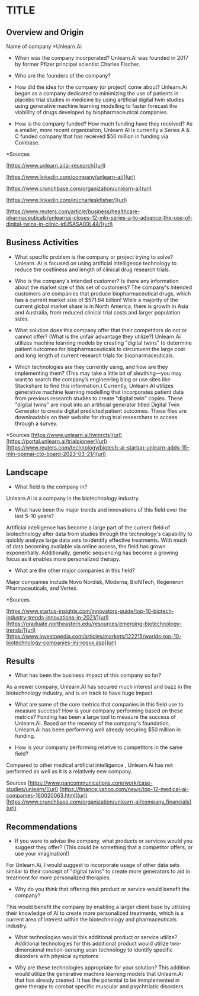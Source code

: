 # TITLE

## Overview and Origin

Name of company
*Unlearn.Ai
* When was the company incorporated?
Unlearn.Ai was founded in 2017 by former Pfizer principal scientist Charles Fischer.
* Who are the founders of the company?

* How did the idea for the company (or project) come about?
Unlearn.Ai began as a company dedicated to minimizing the use of patients in placebo trial studies in medicine by using artificial digital twin studies using generative machine learning modelling to faster forecast the viabillity of drugs developed by biopharmaceutical companies.
* How is the company funded? How much funding have they received?
As a smaller, more recent organizaiton, Unlearn.AI is currently a Series A & C funded company that has received $50 million in funding via Coinbase.

*Sources

[https://www.unlearn.ai/ai-research](url)

[https://www.linkedin.com/company/unlearn-ai/](url)

[https://www.crunchbase.com/organization/unlearn-ai](url)

[https://www.linkedin.com/in/charleskfisher/](url)

[https://www.reuters.com/article/business/healthcare-pharmaceuticals/unlearnai-closes-12-mln-series-a-to-advance-the-use-of-digital-twins-in-clinic-idUSASA00L44/](url)

## Business Activities

* What specific problem is the company or project trying to solve?
Unlearn. Ai is focused on using artificial intelligence technology to reduce the costliness and length of clinical drug research trials. 

* Who is the company's intended customer? Is there any information about the market size of this set of customers?
The company's intended customers are companies that produce biopharmaceutical drugs, which has a current market size of $571.84 billion! While a majority of the current global market share is in North America, there is growth in Asia and Australia, from reduced clinical trial costs and larger population sizes. 

* What solution does this company offer that their competitors do not or cannot offer? (What is the unfair advantage they utilize?)
Unlearn.Ai utilizes machine learning models by creating "digital twins" to determine patient outcomes for biopharmaceuticals to circumvent the large cost and long length of current research trials for biopharmaceuticals.

* Which technologies are they currently using, and how are they implementing them? (This may take a little bit of sleuthing&mdash;you may want to search the company’s engineering blog or use sites like Stackshare to find this information.)
Currently, Unlearn.AI utilizes generative machine learning modelling that incorporates patient data from previous research studies to create "digital twin" copies. These "digital twins" are input into an artificial generator titled Digital Twin Generator to create digital predicted patient outcomes. These files are downloadable on their website for drug trial researchers to access through a survey.

*Sources
[https://www.unlearn.ai/twinrcts](url)
[https://portal.unlearn.ai/trialpioneer](url)
[https://www.reuters.com/technology/biotech-ai-startup-unlearn-adds-15-mln-openai-cto-board-2023-03-21/](url)


## Landscape

* What field is the company in?

Unlearn.Ai is a company in the biotechnology industry.

* What have been the major trends and innovations of this field over the last 5&ndash;10 years?

Artificial intelligence has become a large part of the current field of biotechnology after data from studies through the technology's capability to quickly analyze large data sets to identify effective treatments. With much of data becoming available via online access, the field has grown exponentially. Additionally, genetic sequencing has become a growing focus as it enables more personalized therapy.
 
* What are the other major companies in this field?

Major companies include Novo Nordisk, Moderna, BioNTech, Regeneron Pharmaceuticals, and Vertex.

*Sources

[https://www.startus-insights.com/innovators-guide/top-10-biotech-industry-trends-innovations-in-2021/](url)
[https://graduate.northeastern.edu/resources/emerging-biotechnology-trends/](url)
[https://www.investopedia.com/articles/markets/122215/worlds-top-10-biotechnology-companies-jnj-rogvx.asp](url)


## Results

* What has been the business impact of this company so far?

As a newer company, Unlearn.AI has secured much interest and buzz in the biotechnology industry, and is on track to have huge impact.

* What are some of the core metrics that companies in this field use to measure success? How is your company performing based on these metrics?
Funding has been a large tool to measure the success of Unlearn.Ai. Based on the recency of the company's foundation, Unlearn.Ai has been performing well already securing $50 million in funding.

* How is your company performing relative to competitors in the same field?

Compared to other medical artificial intelligence , Unlearn.Ai has not performed as well as it is a relatively new company.

Sources
[https://www.pancommunications.com/work/case-studies/unlearn/](url)
[https://finance.yahoo.com/news/top-12-medical-ai-companies-160020063.html](url)
[https://www.crunchbase.com/organization/unlearn-ai/company_financials](url)

## Recommendations

* If you were to advise the company, what products or services would you suggest they offer? (This could be something that a competitor offers, or use your imagination!)

For Unlearn.Ai, I would suggest to incorporate usage of other data sets similar to their concept of "digital twins" to create more generators to aid in treatment for more personalized therapies.

* Why do you think that offering this product or service would benefit the company?

This would benefit the company by enabling a larger client base by utilizing their knowledge of AI to create more personalized treatments, which is a current area of interest within the biotechnology and pharmaceuticals industry.

* What technologies would this additional product or service utilize?
Additional technologies for this additional product would utilize two-dimensional motion-sensing scan technology to identify specific disorders with physical symptoms.

* Why are these technologies appropriate for your solution?
This addition would utilize the generative machine learning models that Unlearn.Ai that has already created. It has the potential to be immplemented in gene therapy to combat specific muscular and psychtriatic disorders.
